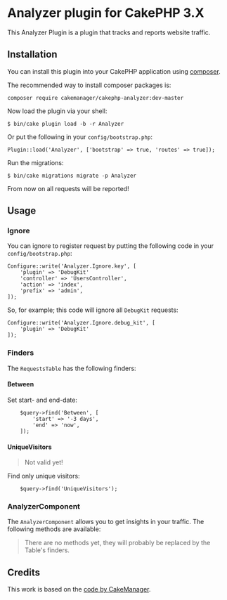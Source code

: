 # Analyzer plugin for CakePHP 3.X

This Analyzer Plugin is a plugin that tracks and reports website traffic.

## Installation

You can install this plugin into your CakePHP application using [composer](http://getcomposer.org).

The recommended way to install composer packages is:

```
composer require cakemanager/cakephp-analyzer:dev-master
```

Now load the plugin via your shell:
```
$ bin/cake plugin load -b -r Analyzer

```
Or put the following in your `config/bootstrap.php`:
```
Plugin::load('Analyzer', ['bootstrap' => true, 'routes' => true]);

```

Run the migrations:
```
$ bin/cake migrations migrate -p Analyzer
```

From now on all requests will be reported!

## Usage

### Ignore
You can ignore to register request by putting the following code in your `config/bootstrap.php`:
```
Configure::write('Analyzer.Ignore.key', [
    'plugin' => 'DebugKit'
    'controller' => 'UsersController',
    'action' => 'index',
    'prefix' => 'admin',
]);
```
So, for example; this code will ignore all `DebugKit` requests:
```
Configure::write('Analyzer.Ignore.debug_kit', [
    'plugin' => 'DebugKit'
]);
```

### Finders
The `RequestsTable` has the following finders:

#### Between
Set start- and end-date:
```
    $query->find('Between', [
        'start' => '-3 days',
        'end' => 'now',
    ]);
```

#### UniqueVisitors
> Not valid yet!

Find only unique visitors:
```
    $query->find('UniqueVisitors');
```

### AnalyzerComponent
The `AnalyzerComponent` allows you to get insights in your traffic. The following methods are available:

> There are no methods yet, they will probably be replaced by the Table's finders.

## Credits

This work is based on the [code by CakeManager](https://github.com/cakemanager/cakephp-analyzer).
